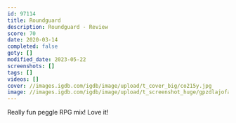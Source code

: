 ```yaml
---
id: 97114
title: Roundguard
description: Roundguard - Review
score: 70
date: 2020-03-14
completed: false
goty: []
modified_date: 2023-05-22
screenshots: []
tags: []
videos: []
cover: //images.igdb.com/igdb/image/upload/t_cover_big/co215y.jpg
image: //images.igdb.com/igdb/image/upload/t_screenshot_huge/gpzdlajofaueikbegiqz.jpg
---
```

Really fun peggle RPG mix! Love it!